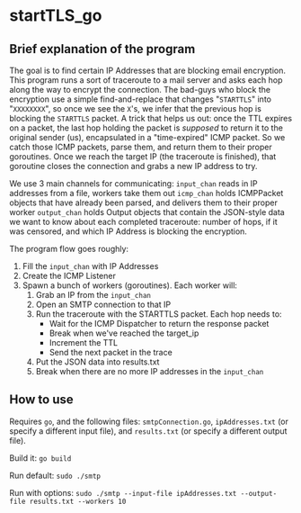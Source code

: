 # startTLS_go #

## Brief explanation of the program ##

The goal is to find certain IP Addresses that are blocking email encryption. This program runs a sort of traceroute to a mail server and asks each hop along the way to encrypt the connection. The bad-guys who block the encryption use a simple find-and-replace that changes "`STARTTLS`" into "`XXXXXXXX`", so once we see the `X`'s, we infer that the previous hop is blocking the `STARTTLS` packet. A trick that helps us out: once the TTL expires on a packet, the last hop holding the packet is *supposed* to return it to the original sender (us), encapsulated in a "time-expired" ICMP packet. So we catch those ICMP packets, parse them, and return them to their proper goroutines. Once we reach the target IP (the traceroute is finished), that goroutine closes the connection and grabs a new IP address to try.

We use 3 main channels for communicating:
`input_chan` reads in IP addresses from a file, workers take them out
`icmp_chan` holds ICMPPacket objects that have already been parsed, and delivers them to their proper worker
`output_chan` holds Output objects that contain the JSON-style data we want to know about each completed traceroute: number of hops, if it was censored, and which IP Address is blocking the encryption.

The program flow goes roughly:
1. Fill the `input_chan` with IP Addresses
2. Create the ICMP Listener
3. Spawn a bunch of workers (goroutines). Each worker will:
    1. Grab an IP from the `input_chan`
    2. Open an SMTP connection to that IP
    3. Run the traceroute with the STARTTLS packet. Each hop needs to:
        - Wait for the ICMP Dispatcher to return the response packet
        - Break when we've reached the target_ip
        - Increment the TTL
        - Send the next packet in the trace
    4. Put the JSON data into results.txt
    5. Break when there are no more IP addresses in the `input_chan`

## How to use ##

Requires `go`, and the following files: `smtpConnection.go`, `ipAddresses.txt` (or specify a different input file), and `results.txt` (or specify a different output file).

Build it: `go build`

Run default: `sudo ./smtp`

Run with options: `sudo ./smtp --input-file ipAddresses.txt --output-file results.txt --workers 10`
